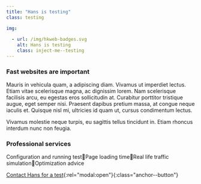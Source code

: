 ```yaml
---
title: "Hans is testing"
class: testing

img:
 
  - url: /img/hkweb-badges.svg
    alt: Hans is testing
    class: inject-me--testing
---
```


### Fast websites are important

Mauris in vehicula quam, a adipiscing diam. Vivamus ut imperdiet lectus. Etiam vitae scelerisque magna, ac dignissim lorem. Nam scelerisque facilisis arcu, eu egestas eros sollicitudin at. Curabitur porttitor tristique augue, eget semper nisi. Praesent dapibus pretium massa, at congue neque iaculis et. Quisque nisl mi, ultricies id quam ut, cursus condimentum lectus.

Vivamus molestie neque turpis, eu sagittis tellus tincidunt in. Etiam rhoncus interdum nunc non feugia.

### Professional services

Configuration and running testPage loading timeReal life traffic simulationOptimization advice

[Contact Hans for a test](#contact-hans){:rel="modal:open"}{:class="anchor--button"}
